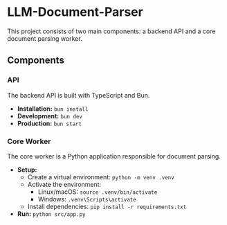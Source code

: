 # LLM-Document-Parser

This project consists of two main components: a backend API and a core document parsing worker.

## Components

### API

The backend API is built with TypeScript and Bun.

- **Installation:** `bun install`
- **Development:** `bun dev`
- **Production:** `bun start`

### Core Worker

The core worker is a Python application responsible for document parsing.

- **Setup:**
  - Create a virtual environment: `python -m venv .venv`
  - Activate the environment:
    - Linux/macOS: `source .venv/bin/activate`
    - Windows: `.venv\Scripts\activate`
  - Install dependencies: `pip install -r requirements.txt`
- **Run:** `python src/app.py`
